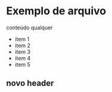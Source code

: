 # Exemplo de arquivo

conteúdo qualquer
- item 1
- item 2
- item 3
- item 4
- item 5 

## novo header
